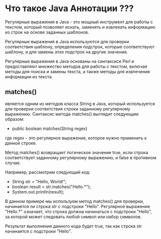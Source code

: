 
# Что такое Java Аннотации ???

Регулярные выражения в Java - это мощный инструмент для работы с текстом, который позволяет искать, 
заменять и извлекать информацию из строк на основе заданных шаблонов. 

Регулярные выражения в Java используются для проверки соответствия шаблону, определения подстрок, 
которые соответствуют шаблону, и для замены этих подстрок на другие значения. 

Регулярные выражения в Java основаны на синтаксисе Perl и предоставляют множество методов для работы с текстом, 
включая методы для поиска и замены текста, а также методы для извлечения информации из текста.

## matches() 

является одним из методов класса String в Java, который используется для проверки соответствия строки заданному регулярному выражению.
Синтаксис метода matches() выглядит следующим образом:

- public boolean matches(String regex)

где regex - это регулярное выражение, которое нужно применить к данной строке.

Метод matches() возвращает логическое значение true, если строка соответствует заданному регулярному выражению, и false в противном случае.

Например, рассмотрим следующий код:

 - String str = "Hello, World!";
- boolean result = str.matches("Hello.*");
- System.out.println(result);

В данном примере мы используем метод matches() для проверки, начинается ли строка str с подстроки "Hello". Регулярное выражение "Hello.*" означает, что строка должна начинаться с подстроки "Hello", за которой может следовать любой символ или набор символов.

Результат выполнения данного кода будет true, так как строка str начинается с подстроки "Hello".